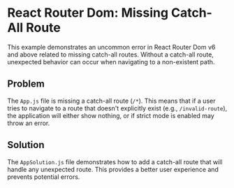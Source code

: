 # React Router Dom: Missing Catch-All Route
This example demonstrates an uncommon error in React Router Dom v6 and above related to missing catch-all routes.  Without a catch-all route, unexpected behavior can occur when navigating to a non-existent path.

## Problem

The `App.js` file is missing a catch-all route (`/*`). This means that if a user tries to navigate to a route that doesn't explicitly exist (e.g., `/invalid-route`), the application will either show nothing, or if strict mode is enabled may throw an error.

## Solution

The `AppSolution.js` file demonstrates how to add a catch-all route that will handle any unexpected route. This provides a better user experience and prevents potential errors.
